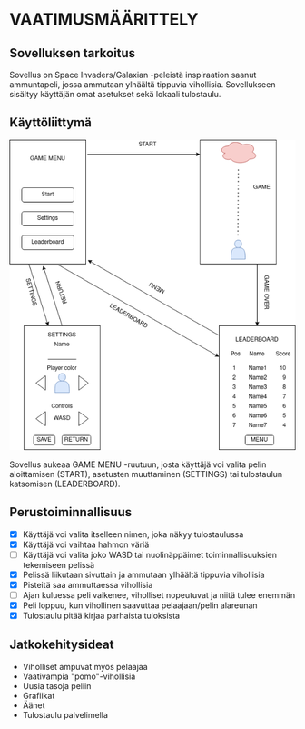 # VAATIMUSMÄÄRITTELY

## Sovelluksen tarkoitus

Sovellus on Space Invaders/Galaxian -peleistä inspiraation saanut ammuntapeli, jossa ammutaan ylhäältä tippuvia vihollisia. Sovellukseen sisältyy käyttäjän omat asetukset sekä lokaali tulostaulu.

## Käyttöliittymä

<img src="https://raw.githubusercontent.com/Miejo/ot-harjoitustyo/master/dokumentaatio/kuvat/ui.png" width="600">

Sovellus aukeaa GAME MENU -ruutuun, josta käyttäjä voi valita pelin aloittamisen (START), asetusten muuttaminen (SETTINGS) tai tulostaulun katsomisen (LEADERBOARD).

## Perustoiminnallisuus

- [x] Käyttäjä voi valita itselleen nimen, joka näkyy tulostaulussa
- [x] Käyttäjä voi vaihtaa hahmon väriä
- [ ] Käyttäjä voi valita joko WASD tai nuolinäppäimet toiminnallisuuksien tekemiseen pelissä
- [x] Pelissä liikutaan sivuttain ja ammutaan ylhäältä tippuvia vihollisia
- [x] Pisteitä saa ammuttaessa vihollisia
- [ ] Ajan kuluessa peli vaikenee, viholliset nopeutuvat ja niitä tulee enemmän
- [x] Peli loppuu, kun vihollinen saavuttaa pelaajaan/pelin alareunan
- [x] Tulostaulu pitää kirjaa parhaista tuloksista

## Jatkokehitysideat

- Viholliset ampuvat myös pelaajaa
- Vaativampia "pomo"-vihollisia
- Uusia tasoja peliin
- Grafiikat
- Äänet
- Tulostaulu palvelimella
